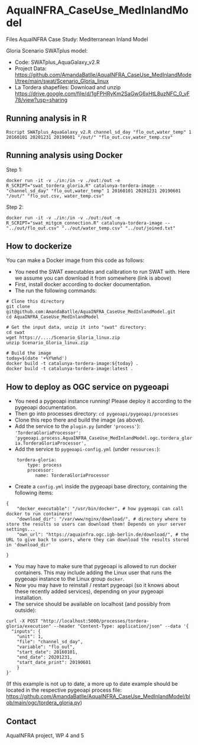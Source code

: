 # AquaINFRA_CaseUse_MedInlandModel

Files  AquaINFRA Case Study: Mediterranean Inland Model

Gloria Scenario SWATplus model:
- Code: SWATplus_AquaGalaxy_v2.R 
- Project Data: https://github.com/AmandaBatlle/AquaINFRA_CaseUse_MedInlandModel/tree/main/swat/Scenario_Gloria_linux
- La Tordera shapefiles: Download and unzip https://drive.google.com/file/d/1gFPHRyKm2SaGwG6xHtL8uzNFC_0_vF78/view?usp=sharing


## Running analysis in R

`Rscript SWATplus_AquaGalaxy_v2.R channel_sd_day "flo_out,water_temp" 1 20160101 20201231 20190601 "/out/" "flo_out.csv,water_temp.csv"`

## Running analysis using Docker

Step 1:

`docker run -it -v ./in:/in -v ./out:/out -e R_SCRIPT="swat_tordera_gloria.R" catalunya-tordera-image -- "channel_sd_day" "flo_out,water_temp" 1 20160101 20201231 20190601 "/out/" "flo_out.csv, water_temp.csv"`

Step 2:

`docker run -it -v ./in:/in -v ./out:/out -e R_SCRIPT="swat_mitgcm_connection.R" catalunya-tordera-image -- "../out/flo_out.csv" "../out/water_temp.csv" "../out/joined.txt"`

## How to dockerize

You can make a Docker image from this code as follows:

* You need the SWAT executables and calibration to run SWAT with. Here we assume you can download it from somewhere (link is above)
* First, install docker according to docker documentation.
* The run the following commands:

```
# Clone this directory
git clone git@github.com:AmandaBatlle/AquaINFRA_CaseUse_MedInlandModel.git
cd AquaINFRA_CaseUse_MedInlandModel

# Get the input data, unzip it into "swat" directory:
cd swat
wget https://..../Scenario_Gloria_linux.zip
unzip Scenario_Gloria_linux.zip

# Build the image
today=$(date '+%Y%m%d')
docker build -t catalunya-tordera-image:${today} .
docker build -t catalunya-tordera-image:latest .
```

## How to deploy as OGC service on pygeoapi

* You need a pygeoapi instance running! Please deploy it according to the pygeoapi documentation.
* Then go into processes directory: `cd pygeoapi/pygeoapi/processes`
* Clone this repo there and build the image (as above).
* Add the service to the `plugin.py` (under `'process'`): `'TorderaGloriaProcessor': 'pygeoapi.process.AquaINFRA_CaseUse_MedInlandModel.ogc.tordera_gloria.TorderaGloriaProcessor',`
* Add the service to `pygeoapi-config.yml` (under `resources:`):

```
    tordera-gloria:
        type: process
        processor:
           name: TorderaGloriaProcessor
```

* Create a `config.yml` inside the pygeoapi base directory, containing the following items:

```
{
    "docker_executable": "/usr/bin/docker", # how pygeoapi can call docker to run containers!
    "download_dir": "/var/www/nginx/download/", # directory where to store the results so users can download them! Depends on your server settings...
    "own_url": "https://aquainfra.ogc.igb-berlin.de/download/", # the URL to give back to users, where they can download the results stored in 'download_dir'

}
```

* You may have to make sure that pygeoapi is allowed to run docker containers. This may include adding the Linux user that runs the pygeoapi instance to the Linux group `docker`.
* Now you may have to reinstall / restart pygeoapi (so it knows about these recently added services), depending on your pygeoapi installation.
* The service should be available on localhost (and possibly from outside):

```
curl -X POST "http://localhost:5000/processes/tordera-gloria/execution" --header "Content-Type: application/json" --data '{
  "inputs": {
    "unit": 1,
    "file": "channel_sd_day",
    "variable": "flo_out",
    "start_date": 20160101,
    "end_date": 20201231,
    "start_date_print": 20190601
    }
}'
```

(If this example is not up to date, a more up to date example should be located in the respective pygeoapi process file: https://github.com/AmandaBatlle/AquaINFRA_CaseUse_MedInlandModel/blob/main/ogc/tordera_gloria.py)

## Contact

AquaINFRA project, WP 4 and 5



